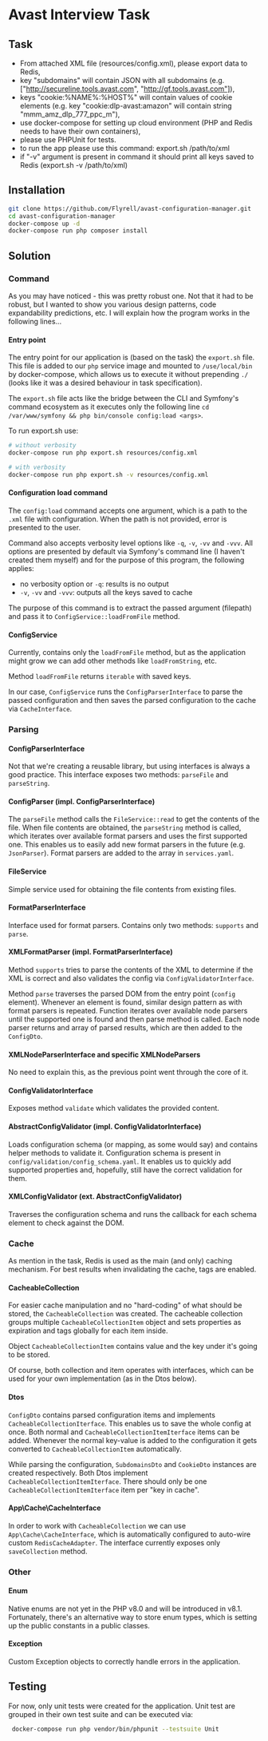 # Avast Interview Task

## Task
- From attached XML file (resources/config.xml), please export data to Redis,
- key "subdomains" will contain JSON with all subdomains (e.g. ["http://secureline.tools.avast.com", "http://gf.tools.avast.com"]),
- keys "cookie:%NAME%:%HOST%" will contain values of cookie elements (e.g. key "cookie:dlp-avast:amazon" will contain string "mmm_amz_dlp_777_ppc_m"),
- use docker-compose for setting up cloud environment (PHP and Redis needs to have their own containers),
- please use PHPUnit for tests.
- to run the app please use this command: export.sh /path/to/xml
- if "-v" argument is present in command it should print all keys saved to Redis (export.sh -v /path/to/xml)

## Installation
```bash
git clone https://github.com/Flyrell/avast-configuration-manager.git
cd avast-configuration-manager
docker-compose up -d
docker-compose run php composer install
```

## Solution

### Command
As you may have noticed - this was pretty robust one. 
Not that it had to be robust, but I wanted to show you various design patterns, code expandability predictions, etc.
I will explain how the program works in the following lines...

#### Entry point
The entry point for our application is (based on the task) the `export.sh` file.
This file is added to our `php` service image and mounted to `/use/local/bin` by docker-compose,
which allows us to execute it without prepending `./` (looks like it was a desired behaviour in task specification).

The `export.sh` file acts like the bridge between the CLI and Symfony's command ecosystem as it
executes only the following line `cd /var/www/symfony && php bin/console config:load <args>`.

To run export.sh use:
```bash
# without verbosity
docker-compose run php export.sh resources/config.xml

# with verbosity
docker-compose run php export.sh -v resources/config.xml
```

#### Configuration load command
The `config:load` command accepts one argument, which is a path to the `.xml` file with
configuration. When the path is not provided, error is presented to the user.

Command also accepts verbosity level options like `-q`, `-v`, `-vv` and `-vvv`.
All options are presented by default via Symfony's command line (I haven't created them myself)
and for the purpose of this program, the following applies:

- no verbosity option or `-q`: results is no output
- `-v`, `-vv` and `-vvv`: outputs all the keys saved to cache

The purpose of this command is to extract the passed argument (filepath)
and pass it to `ConfigService::loadFromFile` method.

#### ConfigService
Currently, contains only the `loadFromFile` method, but as the application
might grow we can add other methods like `loadFromString`, etc.

Method `loadFromFile` returns `iterable` with saved keys.

In our case, `ConfigService` runs the `ConfigParserInterface` to parse the
passed configuration and then saves the parsed configuration to the cache via
`CacheInterface`.

### Parsing

#### ConfigParserInterface
Not that we're creating a reusable library, but using interfaces is always a good practice.
This interface exposes two methods: `parseFile` and `parseString`.

#### ConfigParser (impl. ConfigParserInterface)
The `parseFile` method calls the `FileService::read` to get the contents of the file.
When file contents are obtained, the `parseString` method is called, which iterates over
available format parsers and uses the first supported one. This enables us to easily add new format parsers
in the future (e.g. `JsonParser`). Format parsers are added to the array in `services.yaml`.

#### FileService
Simple service used for obtaining the file contents from existing files.

#### FormatParserInterface
Interface used for format parsers. Contains only two methods: `supports` and `parse`.

#### XMLFormatParser (impl. FormatParserInterface)
Method `supports` tries to parse the contents of the XML to determine if the XML is correct and also
validates the config via `ConfigValidatorInterface`.

Method `parse` traverses the parsed DOM from the entry point (`config` element).
Whenever an element is found, similar design pattern as with format parsers is repeated.
Function iterates over available node parsers until the supported one is found and then parse method is called.
Each node parser returns and array of parsed results, which are then added to the `ConfigDto`.

#### XMLNodeParserInterface and specific XMLNodeParsers
No need to explain this, as the previous point went through the core of it.

#### ConfigValidatorInterface
Exposes method `validate` which validates the provided content.

#### AbstractConfigValidator (impl. ConfigValidatorInterface)
Loads configuration schema (or mapping, as some would say) and contains helper methods to validate it.
Configuration schema is present in `config/validation/config_schema.yaml`. It enables us to quickly add supported
properties and, hopefully, still have the correct validation for them.

#### XMLConfigValidator (ext. AbstractConfigValidator)
Traverses the configuration schema and runs the callback for each schema element to check against the DOM.

### Cache
As mention in the task, Redis is used as the main (and only) caching mechanism.
For best results when invalidating the cache, tags are enabled.

#### CacheableCollection

For easier cache manipulation and no "hard-coding" of what should be stored, the `CacheableCollection` was created.
The cacheable collection groups multiple `CacheableCollectionItem` object and sets properties
as expiration and tags globally for each item inside.

Object `CacheableCollectionItem` contains value and the key under it's going to be stored.

Of course, both collection and item operates with interfaces, which can be used for your own implementation
(as in the Dtos below).

#### Dtos
`ConfigDto` contains parsed configuration items and implements `CacheableCollectionIterface`. This enables us
to save the whole config at once. Both normal and `CacheableCollectionItemIterface` items can be added. Whenever
the normal key-value is added to the configuration it gets converted to `CacheableCollectionItem` automatically.

While parsing the configuration, `SubdomainsDto` and `CookieDto` instances are created
respectively. Both Dtos implement `CacheableCollectionItemIterface`.
There should only be one `CacheableCollectionItemIterface` item per "key in cache".

#### App\Cache\CacheInterface

In order to work with `CacheableCollection` we can use `App\Cache\CacheInterface`, which is automatically
configured to auto-wire custom `RedisCacheAdapter`. The interface currently exposes only `saveCollection` method.

### Other

#### Enum
Native enums are not yet in the PHP v8.0 and will be introduced in v8.1. Fortunately,
there's an alternative way to store enum types, which is setting up the public constants
in a public classes.

#### Exception
Custom Exception objects to correctly handle errors in the application.


## Testing
For now, only unit tests were created for the application.
Unit test are grouped in their own test suite and can be executed via:
```bash
 docker-compose run php vendor/bin/phpunit --testsuite Unit
```
